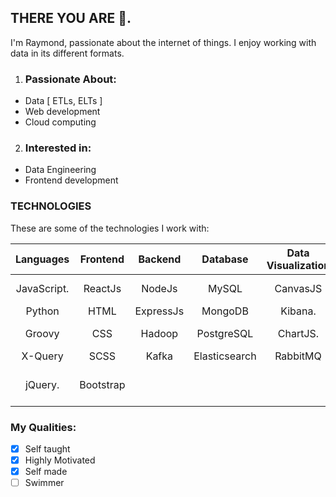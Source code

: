 ## THERE YOU ARE 👋. 
I'm Raymond, passionate about the internet of things. I enjoy working with data in its different formats.

1. ### Passionate About:
  - Data [ ETLs, ELTs ]
  - Web development
  - Cloud computing 

2. ### Interested in:
  - Data Engineering
  - Frontend development

### TECHNOLOGIES
  These are some of the technologies I work with:

| Languages              | Frontend   | Backend    | Database       | Data Visualization | (BaaS) && Bssd  | Testing     | Other           |
| :---:                  |  :---:        |  :---:        | :---:          | :---:            |  :---:          | :---:         | :---:         |
| JavaScript.            | ReactJs       | NodeJs        | MySQL         | CanvasJS          | Amazone (AWS)   |  Jest         | Linux         |
| Python                 | HTML          | ExpressJs     | MongoDB       |  Kibana.          | Kubernetes      |               | Git           |
| Groovy                 | CSS           | Hadoop        | PostgreSQL    | ChartJS.          | Bash            |               | Visual Studios |
| X-Query                | SCSS          | Kafka         | Elasticsearch |  RabbitMQ         | Firebase        |               | Postman        |
| jQuery.                | Bootstrap     |               |               |                   | Heroku          |               | Oxygwn-XML-developer |



### My Qualities:

 - [x]  Self taught
 - [x]  Highly Motivated
 - [x]  Self made
 - [ ]  Swimmer

